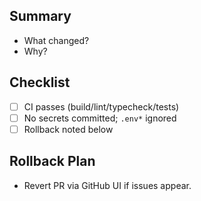 ## Summary
- What changed?
- Why?

## Checklist
- [ ] CI passes (build/lint/typecheck/tests)
- [ ] No secrets committed; `.env*` ignored
- [ ] Rollback noted below

## Rollback Plan
- Revert PR via GitHub UI if issues appear.
